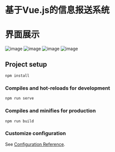 # 基于Vue.js的信息报送系统

# 界面展示
![image](https://github.com/user-attachments/assets/a475bd08-8ab2-4ec9-b2fa-593caf0ca3b1)
![image](https://github.com/user-attachments/assets/bc275116-f8a9-4b03-b5c3-d353a4cdfef7)
![image](https://github.com/user-attachments/assets/4449c658-9abd-424c-8e22-e4f1db858407)
![image](https://github.com/user-attachments/assets/e7284702-e651-4fe3-bb89-49aad33ea2c8)


## Project setup
```
npm install
```

### Compiles and hot-reloads for development
```
npm run serve
```

### Compiles and minifies for production
```
npm run build
```

### Customize configuration
See [Configuration Reference](https://cli.vuejs.org/config/).
